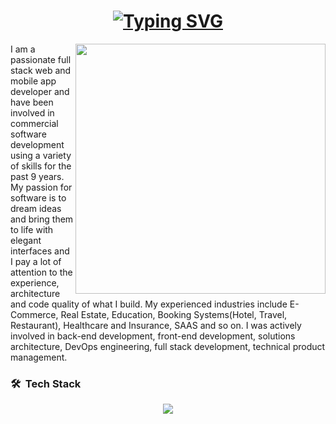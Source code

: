 <h1 align="center">
<a href="https://git.io/typing-svg">
<img src="https://readme-typing-svg.demolab.com?font=Comic+Sans+MS&size=30&pause=1000&center=true&width=520&lines=Full+Stack+Web+Developer;Senior+API+and+Backend+engineer;Blockchain+developer;Team+leader/Technical+partner." alt="Typing SVG" /></a>
</h1>

<img align="right" width="400" src="https://camo.githubusercontent.com/fa73289736064aba480d0708da37d7aa183a8c3e2bcc2f58c54285a3bbbeecc1/68747470733a2f2f7777772e61616c7068612e6e65742f77702d636f6e74656e742f75706c6f6164732f323032302f31322f66756c6c2d737461636b2d646576656c6f706d656e742e676966" />
<p>
I am a passionate full stack web and mobile app developer and have been involved in commercial software development using a variety of skills for the past 9 years.
My passion for software is to dream ideas and bring them to life with elegant interfaces and I pay a lot of attention to the experience, architecture and code quality of what I build.
My experienced industries include E-Commerce, Real Estate, Education, Booking Systems(Hotel, Travel, Restaurant), Healthcare and Insurance, SAAS and so on.
I was actively involved in back-end development, front-end development, solutions architecture, DevOps engineering, full stack development, technical product management.
</p>

### 🛠 &nbsp;Tech Stack

<p align="center">
  <a href="https://skillicons.dev">
    <img src="https://skillicons.dev/icons?i=html,js,ts,css,sass,react,redux,nextjs,nuxtjs,angular,vue,php,py,nodejs,java,webpack,django,flask,laravel,typescript,wordpress,bootstrap,tailwind,jquery,mongodb,mysql,postgres,sqlite,md,nginx,powershell,prisma,vscode,atom,androidstudio,git,github,linux,svg,unity,heroku,aws,docker,rust,solidity" />
  </a>
</p>
